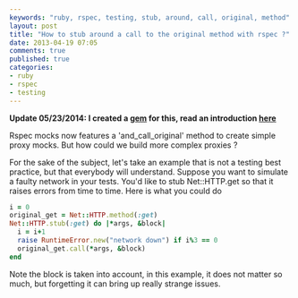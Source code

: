 ```yaml
---
keywords: "ruby, rspec, testing, stub, around, call, original, method"
layout: post
title: "How to stub around a call to the original method with rspec ?"
date: 2013-04-19 07:05
comments: true
published: true
categories:
- ruby
- rspec
- testing
---
```

**Update 05/23/2014: I created a [gem](https://github.com/philou/rspecproxies) for this, read an introduction [here](http://philippe.bourgau.net/my-new-gem-for-creating-rspec-proxies/)**

Rspec mocks now features a 'and_call_original' method to create simple proxy mocks. But how could we build more complex proxies ?

For the sake of the subject, let's take an example that is not a testing best practice, but that everybody will understand. Suppose you want to simulate a faulty network in your tests. You'd like to stub Net::HTTP.get so that it raises errors from time to time. Here is what you could do

```ruby
i = 0
original_get = Net::HTTP.method(:get)
Net::HTTP.stub(:get) do |*args, &block|
  i = i+1
  raise RuntimeError.new("network down") if i%3 == 0
  original_get.call(*args, &block)
end
```

Note the block is taken into account, in this example, it does not matter so much, but forgetting it can bring up really strange issues.
